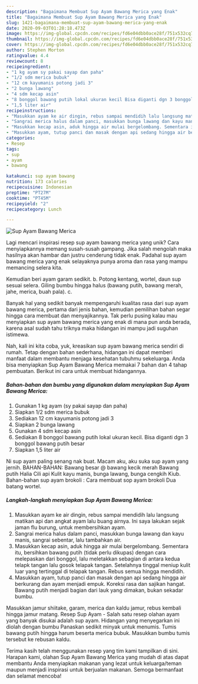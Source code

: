 ```yaml
---
description: "Bagaimana Membuat Sup Ayam Bawang Merica yang Enak"
title: "Bagaimana Membuat Sup Ayam Bawang Merica yang Enak"
slug: 1421-bagaimana-membuat-sup-ayam-bawang-merica-yang-enak
date: 2020-09-03T01:28:18.473Z
image: https://img-global.cpcdn.com/recipes/fd6e04dbb0ace28f/751x532cq70/sup-ayam-bawang-merica-foto-resep-utama.jpg
thumbnail: https://img-global.cpcdn.com/recipes/fd6e04dbb0ace28f/751x532cq70/sup-ayam-bawang-merica-foto-resep-utama.jpg
cover: https://img-global.cpcdn.com/recipes/fd6e04dbb0ace28f/751x532cq70/sup-ayam-bawang-merica-foto-resep-utama.jpg
author: Stephen Morton
ratingvalue: 4.4
reviewcount: 8
recipeingredient:
- "1 kg ayam sy pakai sayap dan paha"
- "1/2 sdm merica bubuk"
- "12 cm kayumanis potong jadi 3"
- "2 bunga lawang"
- "4 sdm kecap asin"
- "8 bonggol bawang putih lokal ukuran kecil Bisa diganti dgn 3 bonggol bawang putih besar"
- "1,5 liter air"
recipeinstructions:
- "Masukkan ayam ke air dingin, rebus sampai mendidih lalu langsung matikan api dan angkat ayam lalu buang airnya. Ini saya lakukan sejak jaman flu burung, untuk membersihkan ayam."
- "Sangrai merica halus dalam panci, masukkan bunga lawang dan kayu manis, sangrai sebentar, lalu tambahkan air."
- "Masukkan kecap asin, aduk hingga air mulai bergelombang. Sementara itu, bersihkan bawang putih (tidak perlu dikupas) dengan cara melepaskan dari bonggol, lalu meletakkan sebagian di antara kedua telapk tangan lalu gosok telapak tangan. Setelahnya tinggal meniup kulit luar yang tertinggal di telapak tangan. Rebus semua hingga mendidih."
- "Masukkan ayam, tutup panci dan masak dengan api sedang hingga air berkurang dan ayam menjadi empuk. Koreksi rasa dan sajikan hangat. Bawang putih menjadi bagian dari lauk yang dimakan, bukan sekadar bumbu."
categories:
- Resep
tags:
- sup
- ayam
- bawang

katakunci: sup ayam bawang 
nutrition: 173 calories
recipecuisine: Indonesian
preptime: "PT27M"
cooktime: "PT45M"
recipeyield: "2"
recipecategory: Lunch

---
```



![Sup Ayam Bawang Merica](https://img-global.cpcdn.com/recipes/fd6e04dbb0ace28f/751x532cq70/sup-ayam-bawang-merica-foto-resep-utama.jpg)

Lagi mencari inspirasi resep sup ayam bawang merica yang unik? Cara menyiapkannya memang susah-susah gampang. Jika salah mengolah maka hasilnya akan hambar dan justru cenderung tidak enak. Padahal sup ayam bawang merica yang enak selayaknya punya aroma dan rasa yang mampu memancing selera kita.

Kemudian beri ayam garam sedikit. b. Potong kentang, wortel, daun sup sesuai selera. Giling bumbu hingga halus (bawang putih, bawang merah, jahe, merica, buah pala). c.

Banyak hal yang sedikit banyak mempengaruhi kualitas rasa dari sup ayam bawang merica, pertama dari jenis bahan, kemudian pemilihan bahan segar hingga cara membuat dan menyajikannya. Tak perlu pusing kalau mau menyiapkan sup ayam bawang merica yang enak di mana pun anda berada, karena asal sudah tahu triknya maka hidangan ini mampu jadi suguhan istimewa.


Nah, kali ini kita coba, yuk, kreasikan sup ayam bawang merica sendiri di rumah. Tetap dengan bahan sederhana, hidangan ini dapat memberi manfaat dalam membantu menjaga kesehatan tubuhmu sekeluarga. Anda bisa menyiapkan Sup Ayam Bawang Merica memakai 7 bahan dan 4 tahap pembuatan. Berikut ini cara untuk membuat hidangannya.

<!--inarticleads1-->

##### Bahan-bahan dan bumbu yang digunakan dalam menyiapkan Sup Ayam Bawang Merica:

1. Gunakan 1 kg ayam (sy pakai sayap dan paha)
1. Siapkan 1/2 sdm merica bubuk
1. Sediakan 12 cm kayumanis potong jadi 3
1. Siapkan 2 bunga lawang
1. Gunakan 4 sdm kecap asin
1. Sediakan 8 bonggol bawang putih lokal ukuran kecil. Bisa diganti dgn 3 bonggol bawang putih besar
1. Siapkan 1,5 liter air


Ni sup ayam paling senang nak buat. Macam aku, aku suka sup ayam yang jernih. BAHAN-BAHAN: Bawang besar @ bawang kecik merah Bawang putih Halia Cili api Kulit kayu manis, bunga lawang, bunga cengkih Kiub. Bahan-bahan sup ayam brokoli : Cara membuat sop ayam brokoli Dua batang wortel. 

<!--inarticleads2-->

##### Langkah-langkah menyiapkan Sup Ayam Bawang Merica:

1. Masukkan ayam ke air dingin, rebus sampai mendidih lalu langsung matikan api dan angkat ayam lalu buang airnya. Ini saya lakukan sejak jaman flu burung, untuk membersihkan ayam.
1. Sangrai merica halus dalam panci, masukkan bunga lawang dan kayu manis, sangrai sebentar, lalu tambahkan air.
1. Masukkan kecap asin, aduk hingga air mulai bergelombang. Sementara itu, bersihkan bawang putih (tidak perlu dikupas) dengan cara melepaskan dari bonggol, lalu meletakkan sebagian di antara kedua telapk tangan lalu gosok telapak tangan. Setelahnya tinggal meniup kulit luar yang tertinggal di telapak tangan. Rebus semua hingga mendidih.
1. Masukkan ayam, tutup panci dan masak dengan api sedang hingga air berkurang dan ayam menjadi empuk. Koreksi rasa dan sajikan hangat. Bawang putih menjadi bagian dari lauk yang dimakan, bukan sekadar bumbu.


Masukkan jamur shiitake, garam, merica dan kaldu jamur, rebus kembali hingga jamur matang. Resep Sup Ayam - Salah satu resep olahan ayam yang banyak disukai adalah sup ayam. Hidangan yang menyegarkan ini diolah dengan bumbu Panaskan sedikit minyak untuk menumis. Tumis bawang putih hingga harum beserta merica bubuk. Masukkan bumbu tumis tersebut ke rebusan kaldu. 

Terima kasih telah menggunakan resep yang tim kami tampilkan di sini. Harapan kami, olahan Sup Ayam Bawang Merica yang mudah di atas dapat membantu Anda menyiapkan makanan yang lezat untuk keluarga/teman maupun menjadi inspirasi untuk berjualan makanan. Semoga bermanfaat dan selamat mencoba!
